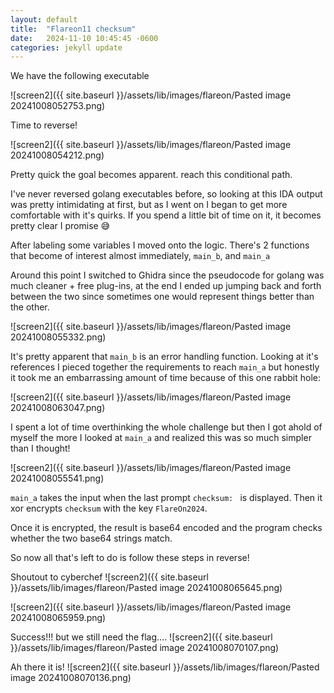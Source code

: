 ```yaml
---
layout: default
title:  "Flareon11 checksum"
date:   2024-11-10 10:45:45 -0600
categories: jekyll update
---
```


We have the following executable

![screen2]({{ site.baseurl }}/assets/lib/images/flareon/Pasted image 20241008052753.png)

Time to reverse!

![screen2]({{ site.baseurl }}/assets/lib/images/flareon/Pasted image 20241008054212.png)


Pretty quick the goal becomes apparent. reach this conditional path.

I've never reversed golang executables before, so looking at this IDA output was pretty intimidating at first, but as I went on I began to get more comfortable with it's quirks. If you spend a little bit of time on it, it becomes pretty clear I promise 😅

After labeling some variables I moved onto the logic. There's 2 functions that become of interest almost immediately, `main_b`, and `main_a`

Around this point I switched to Ghidra since the pseudocode for golang was much cleaner + free plug-ins, at the end I ended up jumping back and forth between the two since sometimes one would represent things better than the other.

![screen2]({{ site.baseurl }}/assets/lib/images/flareon/Pasted image 20241008055332.png)

It's pretty apparent that `main_b` is an error handling function.
Looking at it's references I pieced together the requirements to reach `main_a` but honestly it took me an embarrassing amount of time because of this one rabbit hole:

![screen2]({{ site.baseurl }}/assets/lib/images/flareon/Pasted image 20241008063047.png)

I spent a lot of time overthinking the whole challenge but then I got ahold of myself the more I looked at `main_a` and realized this was so much simpler than I thought! 

![screen2]({{ site.baseurl }}/assets/lib/images/flareon/Pasted image 20241008055541.png)

`main_a` takes the input when the last prompt `checksum: ` is displayed. Then it xor encrypts `checksum` with the key `FlareOn2024`.

Once it is encrypted, the result is base64 encoded and the program checks whether the two base64 strings match.

So now all that's left to do is follow these steps in reverse!

Shoutout to cyberchef
![screen2]({{ site.baseurl }}/assets/lib/images/flareon/Pasted image 20241008065645.png)

![screen2]({{ site.baseurl }}/assets/lib/images/flareon/Pasted image 20241008065959.png)


Success!!! but we still need the flag....
![screen2]({{ site.baseurl }}/assets/lib/images/flareon/Pasted image 20241008070107.png)

Ah there it is!
![screen2]({{ site.baseurl }}/assets/lib/images/flareon/Pasted image 20241008070136.png)

